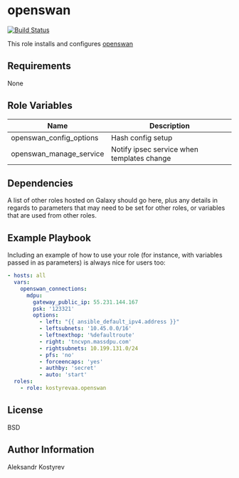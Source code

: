 openswan
=========

[![Build Status](https://travis-ci.org/kostyrevaa/ansible-role-openswan.svg?branch=master)](https://travis-ci.org/kostyrevaa/ansible-role-openswan)

This role installs and configures [openswan](https://www.openswan.org)

Requirements
------------

None

Role Variables
--------------

| Name                                | Description                                |
|-------------------------------------|--------------------------------------------|
| openswan_config_options             | Hash config setup                          |
| openswan_manage_service             | Notify ipsec service when templates change |

Dependencies
------------

A list of other roles hosted on Galaxy should go here, plus any details in regards to parameters that may need to be set for other roles, or variables that are used from other roles.

Example Playbook
----------------

Including an example of how to use your role (for instance, with variables passed in as parameters) is always nice for users too:

```yaml
- hosts: all
  vars:
    openswan_connections:
      mdpu:
        gateway_public_ip: 55.231.144.167
        psk: '123321'
        options:
          - left: "{{ ansible_default_ipv4.address }}"
          - leftsubnets: '10.45.0.0/16'
          - leftnexthop: '%defaultroute'
          - right: 'tncvpn.massdpu.com'
          - rightsubnets: 10.199.131.0/24
          - pfs: 'no'
          - forceencaps: 'yes'
          - authby: 'secret'
          - auto: 'start'
  roles:
    - role: kostyrevaa.openswan
```


License
-------

BSD

Author Information
------------------

Aleksandr Kostyrev
